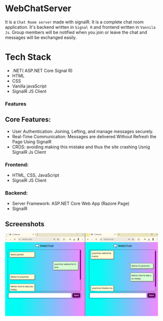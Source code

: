 # WebChatServer

It is a `Chat Room server` made with signalR. It is a complete chat room application. It's backend written in `Signal R` and frontend written in `Vannila Js`. 
Group members will be notified when you join or leave the chat and messages will be exchanged easily.
# Tech Stack

- .NET( ASP.NET Core Signal R)
- HTML
- CSS
- Vanilla javaScript
- SignalR JS Client

### Features
## Core Features:
 <ul>
   
   <li>User Authentication: Joining, Lefting, and manage messages securely.</li>
   <li>Real-Time Communication: Messages are delivered Without Refresh the Page Using SignalR</li>
   <li>CROS: avoiding making this mistake and thus the site crashing Usnig SignalR Js Client </li>
   
 </ul>

### Frontend:
 <ul>
   <li>HTML, CSS, JavaScript</li>
   <li>SignalR JS Client</li>
 </ul>
 
### Backend:

<ul>
   <li>Server Framework: ASP.NET Core Web App (Razore Page)</li> 
   <li> SignalR</li>  
</ul>


## Screenshots

![Image Alt](https://github.com/Youmnama/Real_Time_Application/blob/bfa0752e529c72fb23e40258b5480cb4ff4987b3/Page.PNG)

